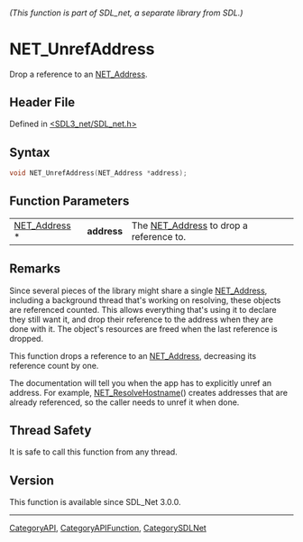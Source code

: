 ###### (This function is part of SDL_net, a separate library from SDL.)
# NET_UnrefAddress

Drop a reference to an [NET_Address](NET_Address).

## Header File

Defined in [<SDL3_net/SDL_net.h>](https://github.com/libsdl-org/SDL_net/blob/main/include/SDL3_net/SDL_net.h)

## Syntax

```c
void NET_UnrefAddress(NET_Address *address);
```

## Function Parameters

|                              |             |                                                        |
| ---------------------------- | ----------- | ------------------------------------------------------ |
| [NET_Address](NET_Address) * | **address** | The [NET_Address](NET_Address) to drop a reference to. |

## Remarks

Since several pieces of the library might share a single
[NET_Address](NET_Address), including a background thread that's working on
resolving, these objects are referenced counted. This allows everything
that's using it to declare they still want it, and drop their reference to
the address when they are done with it. The object's resources are freed
when the last reference is dropped.

This function drops a reference to an [NET_Address](NET_Address),
decreasing its reference count by one.

The documentation will tell you when the app has to explicitly unref an
address. For example, [NET_ResolveHostname](NET_ResolveHostname)() creates
addresses that are already referenced, so the caller needs to unref it when
done.

## Thread Safety

It is safe to call this function from any thread.

## Version

This function is available since SDL_Net 3.0.0.

----
[CategoryAPI](CategoryAPI), [CategoryAPIFunction](CategoryAPIFunction), [CategorySDLNet](CategorySDLNet)

